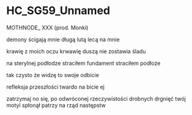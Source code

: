 # HC_SG59_Unnamed
MOTHNODE_ XXX (prod. Monki)

demony ścigają mnie
długą lutą lecą na mnie

krawię z moich oczu
krwawię 
duszą nie zostawia
śladu 

na sterylnej podłodze
straciłem fundament
straciłem podłoże

tak czysto że widzę 
to swoje odbicie

refleksja przeszłości
twardo na bicie ej

zatrzymaj no się,
po odwróconej
rzeczywistości
drobnych drgnięć
twój motyl spłonął
patrzy na rząd 
następstw
